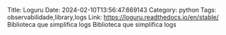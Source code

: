 Title: Loguru
Date: 2024-02-10T13:56:47.669143
Category: python
Tags: observabilidade,library,logs
Link: https://loguru.readthedocs.io/en/stable/
Biblioteca que simplifica logs
Biblioteca que simplifica logs
